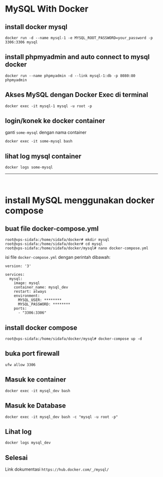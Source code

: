 # MySQL With Docker

## install docker mysql
```
docker run -d --name mysql-1 -e MYSQL_ROOT_PASSWORD=your_password -p 3306:3306 mysql
```

## install phpmyadmin and auto connect to mysql docker
```
docker run --name phpmyadmin -d --link mysql-1:db -p 8080:80 phpmyadmin
```

## Akses MySQL dengan Docker Exec di terminal
```
docker exec -it mysql-1 mysql -u root -p
```

## login/konek ke docker container
ganti `some-mysql` dengan nama container
```
docker exec -it some-mysql bash
```

## lihat log mysql container
```
docker logs some-mysql
```

---
<br>

# install MySQL menggunakan docker compose
## buat file docker-compose.yml
```
root@vps-sidafa:/home/sidafa/docker# mkdir mysql
root@vps-sidafa:/home/sidafa/docker# cd mysql
root@vps-sidafa:/home/sidafa/docker/mysql# nano docker-compose.yml
```
isi file `docker-compose.yml` dengan perintah dibawah:
```
version: '3'

services:
  mysql:
    image: mysql
    container_name: mysql_dev
    restart: always
    environment:
      MYSQL_USER: ********
      MYSQL_PASSWORD: ********
    ports:
      - "3306:3306"
```
## install docker compose
```
root@vps-sidafa:/home/sidafa/docker/mysql# docker-compose up -d
```
## buka port firewall
```
ufw allow 3306
```

## Masuk ke container
```
docker exec -it mysql_dev bash
```
## Masuk ke Database
```
docker exec -it mysql_dev bash -c "mysql -u root -p"
```
## Lihat log
```
docker logs mysql_dev
```
## Selesai
Link dokumentasi `https://hub.docker.com/_/mysql/`